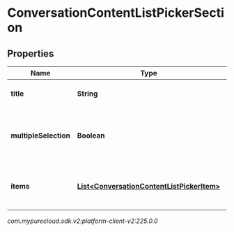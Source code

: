 # ConversationContentListPickerSection


## Properties

| Name | Type | Description | Notes |
| ------------ | ------------- | ------------- | ------------- |
| **title** | **String** | Required title for the section. |  [optional] |
| **multipleSelection** | **Boolean** | Whether multiple items can be selected in this section. |  [optional] |
| **items** | [**List&lt;ConversationContentListPickerItem&gt;**](ConversationContentListPickerItem) | List of items to choice from in the section |  [optional] |




_com.mypurecloud.sdk.v2:platform-client-v2:225.0.0_
